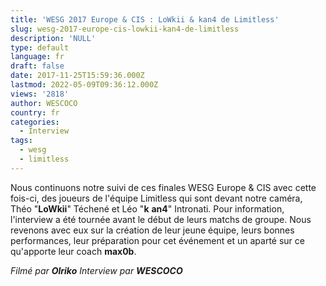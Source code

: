 ```yaml
---
title: 'WESG 2017 Europe & CIS : LoWkii & kan4 de Limitless'
slug: wesg-2017-europe-cis-lowkii-kan4-de-limitless
description: 'NULL'
type: default
language: fr
draft: false
date: 2017-11-25T15:59:36.000Z
lastmod: 2022-05-09T09:36:12.000Z
views: '2818'
author: WESCOCO
country: fr
categories:
  - Interview
tags:
  - wesg
  - limitless
---
```

Nous continuons notre suivi de ces finales WESG Europe & CIS avec cette fois-ci, des joueurs de l'équipe Limitless qui sont devant notre caméra, Théo "**LoWkii**" Téchené et Léo "**k** **an4**" Intronati. Pour information, l'interview a été tournée avant le début de leurs matchs de groupe. Nous revenons avec eux sur la création de leur jeune équipe, leurs bonnes performances, leur préparation pour cet événement et un aparté sur ce qu'apporte leur coach **max0b**.

_Filmé par **Olriko**_ 
_Interview par **WESCOCO**_

